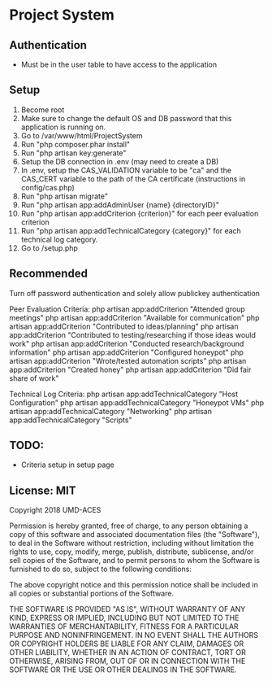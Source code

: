 # Project System

## Authentication

- Must be in the user table to have access to the application

## Setup
1. Become root
2. Make sure to change the default OS and DB password that this application is running on. 
3. Go to /var/www/html/ProjectSystem
4. Run "php composer.phar install"
5. Run "php artisan key:generate"
5. Setup the DB connection in .env (may need to create a DB)
6. In .env, setup the CAS_VALIDATION variable to be "ca" and the CAS_CERT variable to the path of the CA certificate (instructions in config/cas.php)
7. Run "php artisan migrate"
8. Run "php artisan app:addAdminUser {name} {directoryID}"
9. Run "php artisan app:addCriterion {criterion}" for each peer evaluation criterion
10. Run "php artisan app:addTechnicalCategory {category}" for each technical log category.
11. Go to <site>/setup.php

## Recommended
Turn off password authentication and solely allow publickey authentication

Peer Evaluation Criteria:
php artisan app:addCriterion "Attended group meetings"
php artisan app:addCriterion "Available for communication"
php artisan app:addCriterion "Contributed to ideas/planning"
php artisan app:addCriterion "Contributed to testing/researching if those ideas would work"
php artisan app:addCriterion "Conducted research/background information"
php artisan app:addCriterion "Configured honeypot"
php artisan app:addCriterion "Wrote/tested automation scripts"
php artisan app:addCriterion "Created honey"
php artisan app:addCriterion "Did fair share of work"

Technical Log Criteria:
php artisan app:addTechnicalCategory "Host Configuration"
php artisan app:addTechnicalCategory "Honeypot VMs"
php artisan app:addTechnicalCategory "Networking"
php artisan app:addTechnicalCategory "Scripts"

## TODO:
- Criteria setup in setup page


## License: MIT

Copyright 2018 UMD-ACES

Permission is hereby granted, free of charge, to any person obtaining a copy of this software and associated documentation files (the "Software"), to deal in the Software without restriction, including without limitation the rights to use, copy, modify, merge, publish, distribute, sublicense, and/or sell copies of the Software, and to permit persons to whom the Software is furnished to do so, subject to the following conditions:

The above copyright notice and this permission notice shall be included in all copies or substantial portions of the Software.

THE SOFTWARE IS PROVIDED "AS IS", WITHOUT WARRANTY OF ANY KIND, EXPRESS OR IMPLIED, INCLUDING BUT NOT LIMITED TO THE WARRANTIES OF MERCHANTABILITY, FITNESS FOR A PARTICULAR PURPOSE AND NONINFRINGEMENT. IN NO EVENT SHALL THE AUTHORS OR COPYRIGHT HOLDERS BE LIABLE FOR ANY CLAIM, DAMAGES OR OTHER LIABILITY, WHETHER IN AN ACTION OF CONTRACT, TORT OR OTHERWISE, ARISING FROM, OUT OF OR IN CONNECTION WITH THE SOFTWARE OR THE USE OR OTHER DEALINGS IN THE SOFTWARE.
